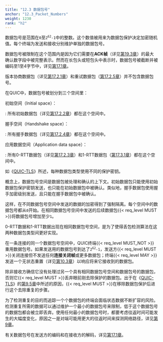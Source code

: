 ```yaml
---
title: "12.3 数据包号"
anchor: "12.3_Packet_Numbers"
weight: 1230
rank: "h2"
---
```


数据包号是范围在`0`至<code>2<sup>62</sup>-1</code>中的整数。这个数值被用来为数据包保护决定加密随机值。每个终端为发送和接收分别维护单独的数据包号。

数据包号被限制在这个范围内是因为它们需要在**ACK帧**（详见[第19.3章](#19.3_ACK_Frames)）的最大确认数字段中被完整表示。然而在长包头或短包头中表示时，数据包号被截断并被编码至1至4字节中，详见[第17.1章](#17.1_Packet_Number_Encoding_and_Decoding)。

版本协商数据包（详见[第17.2.1章](#17.2.1_Version_Negotiation_Packet)）和重试数据包（[第17.2.5章](#17.2.5_Retry_Packet)）并不包含数据包号。

在QUIC中，数据包号被划分到三个空间里：

初始空间（Initial space）：

:   所有初始数据包（详见[第17.2.2章](#17.2.2_Initial_Packet)）都在这个空间中。

握手空间（Handshake space）：

:   所有握手数据包（详见[第17.2.4章](#17.2.4_Handshake_Packet)）都在这个空间中。

应用数据空间（Application data space）：

:   所有0-RTT数据包（详见[第17.2.3章](#17.2.3_0-RTT)）和1-RTT数据包（[第17.3.1章](#17.3.1_1-RTT_Packet)）都在这个空间中。

如《[QUIC-TLS](/RFC9001_Chinese_Translation)》所述，每种数据包类型使用不同的保护密钥。

概念上，数据包号空间是数据包被处理和确认的上下文。初始数据包只能使用初始数据包保护密钥发送，也只能在初始数据包中被确认。类似地，握手数据包使用握手加密级别发送，且只能在握手数据包中被确认。

这样，在不同数据包号空间中发送的数据的加密得到了强制隔离。每个空间中的数据包号都从`0`开始。在相同数据包号空间中发送的后续数据包{{< req_level MUST >}}将数据包号增加至少`1`。

0-RTT数据和1-RTT数据出现在相同数据包号空间，是为了使得丢包检测算法在这两种数据包类型间更好实现。

在一条连接的同一个数据包号空间中，QUIC终端{{< req_level MUST_NOT >}}重用数据包号。如果发送用的数据包号到达了<code>2<sup>62</sup>-1</code>，发送方{{< req_level MUST >}}关闭连接但不发送任何**连接关闭帧**或更多数据包；终端{{< req_level MAY >}}发送一个无状态重置（详见[第10.3章](#10.3_Stateless_Reset)）以响应将来它接收到的数据包。

除非接收方确信它没有处理过另一个具有相同数据包号空间和数据包号的数据包，否则它{{< req_level MUST >}}丢弃眼前刚去除保护的数据包。出于在《[QUIC-TLS](../RFC9001_Chinese_Translation)》的[第9.5章](../RFC9001_Chinese_Translation/#9.5_Header_Protection_Timing_Side_Channels)中所述的原因，{{< req_level MUST >}}在移除数据包保护后进行这个去除重复的步骤。

为了检测重复的目的而追踪一个个数据包的终端会面临状态数据不断扩容的风险。检测重复所需的数据可以通过维护一个最小的数据包号来限制，低于这个数据包号的数据包都会被立即丢弃。使用任何最小的数据包号时，都要考虑往返时间可能发生的大幅度变化，原因之一是对端可能用更大的往返时间来探测网络路径，详见[第9章](#9_Connection_Migration)。

有关数据包号在发送方的编码和在接收方的解码，详见[第17.1章](#17.1_Packet_Number_Encoding_and_Decoding)。
